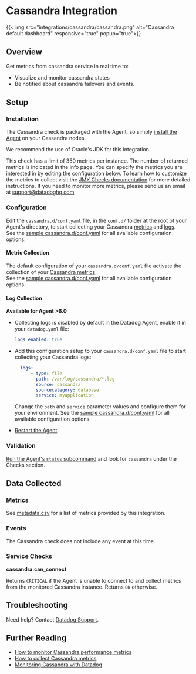 # Cassandra Integration
{{< img src="integrations/cassandra/cassandra.png" alt="Cassandra default dashboard" responsive="true" popup="true">}}
## Overview

Get metrics from cassandra service in real time to:

* Visualize and monitor cassandra states
* Be notified about cassandra failovers and events.

## Setup
### Installation

The Cassandra check is packaged with the Agent, so simply [install the Agent][101] on your Cassandra nodes.

We recommend the use of Oracle's JDK for this integration.

This check has a limit of 350 metrics per instance. The number of returned metrics is indicated in the info page. You can specify the metrics you are interested in by editing the configuration below. To learn how to customize the metrics to collect visit the [JMX Checks documentation][102] for more detailed instructions. If you need to monitor more metrics, please send us an email at support@datadoghq.com

### Configuration

Edit the `cassandra.d/conf.yaml` file, in the `conf.d/` folder at the root of your Agent's directory, to start collecting your Cassandra [metrics](#metric-collection) and [logs](#log-collection).  
See the [sample cassandra.d/conf.yaml][103] for all available configuration options.

#### Metric Collection

The default configuration of your `cassandra.d/conf.yaml` file activate the collection of your [Cassandra metrics](#metrics).  
See the [sample  cassandra.d/conf.yaml][103] for all available configuration options.

#### Log Collection

**Available for Agent >6.0**

* Collecting logs is disabled by default in the Datadog Agent, enable it in your `datadog.yaml` file:

  ```yaml
  logs_enabled: true
  ```

* Add this configuration setup to your `cassandra.d/conf.yaml` file to start collecting your Cassandra logs:

  ```yaml
    logs:
        - type: file
          path: /var/log/cassandra/*.log
          source: cassandra
          sourcecategory: database
          service: myapplication
  ```

    Change the `path` and `service` parameter values and configure them for your environment.
    See the [sample  cassandra.d/conf.yaml][103] for all available configuration options.
   
* [Restart the Agent][104].

### Validation

[Run the Agent's `status` subcommand][105] and look for `cassandra` under the Checks section.

## Data Collected
### Metrics
See [metadata.csv][106] for a list of metrics provided by this integration.

### Events
The Cassandra check does not include any event at this time.

### Service Checks
**cassandra.can_connect**

Returns `CRITICAL` if the Agent is unable to connect to and collect metrics from the monitored Cassandra instance. Returns `OK` otherwise.

## Troubleshooting
Need help? Contact [Datadog Support][107].

## Further Reading

* [How to monitor Cassandra performance metrics][108]
* [How to collect Cassandra metrics][109]
* [Monitoring Cassandra with Datadog][1010]


[101]: https://app.datadoghq.com/account/settings#agent
[102]: https://docs.datadoghq.com/integrations/java/
[103]: https://github.com/DataDog/integrations-core/blob/master/cassandra/conf.yaml.example
[104]: https://docs.datadoghq.com/agent/faq/agent-commands/#start-stop-restart-the-agent
[105]: https://docs.datadoghq.com/agent/faq/agent-commands/#agent-status-and-information
[106]: https://github.com/DataDog/integrations-core/blob/master/cassandra/metadata.csv
[107]: http://docs.datadoghq.com/help/
[108]: https://www.datadoghq.com/blog/how-to-monitor-cassandra-performance-metrics/
[109]: https://www.datadoghq.com/blog/how-to-collect-cassandra-metrics/
[1010]: https://www.datadoghq.com/blog/monitoring-cassandra-with-datadog/
